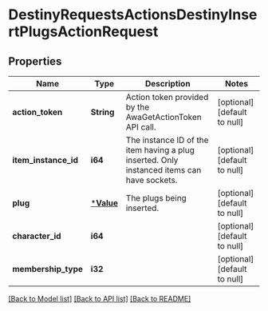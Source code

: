 # DestinyRequestsActionsDestinyInsertPlugsActionRequest

## Properties
Name | Type | Description | Notes
------------ | ------------- | ------------- | -------------
**action_token** | **String** | Action token provided by the AwaGetActionToken API call. | [optional] [default to null]
**item_instance_id** | **i64** | The instance ID of the item having a plug inserted. Only instanced items can have sockets. | [optional] [default to null]
**plug** | [***Value**](Value.md) | The plugs being inserted. | [optional] [default to null]
**character_id** | **i64** |  | [optional] [default to null]
**membership_type** | **i32** |  | [optional] [default to null]

[[Back to Model list]](../README.md#documentation-for-models) [[Back to API list]](../README.md#documentation-for-api-endpoints) [[Back to README]](../README.md)


